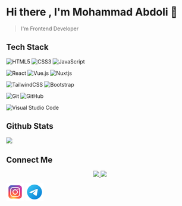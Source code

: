 <h1>Hi there , I'm Mohammad Abdoli 👋</h1>

>I'm Frontend Developer

<h2>Tech Stack</h2>

![HTML5](https://img.shields.io/badge/html5-%23E34F26.svg?style=for-the-badge&logo=html5&logoColor=white) ![CSS3](https://img.shields.io/badge/css3-%231572B6.svg?style=for-the-badge&logo=css3&logoColor=white) ![JavaScript](https://img.shields.io/badge/javascript-%23323330.svg?style=for-the-badge&logo=javascript&logoColor=%23F7DF1E)

![React](https://img.shields.io/badge/react-%2320232a.svg?style=for-the-badge&logo=react&logoColor=%2361DAFB) ![Vue.js](https://img.shields.io/badge/vuejs-%2335495e.svg?style=for-the-badge&logo=vuedotjs&logoColor=%234FC08D) ![Nuxtjs](https://img.shields.io/badge/Nuxt-002E3B?style=for-the-badge&logo=nuxtdotjs&logoColor=#00DC82) 

![TailwindCSS](https://img.shields.io/badge/tailwindcss-%2338B2AC.svg?style=for-the-badge&logo=tailwind-css&logoColor=white) ![Bootstrap](https://img.shields.io/badge/bootstrap-%238511FA.svg?style=for-the-badge&logo=bootstrap&logoColor=white)

![Git](https://img.shields.io/badge/git-%23F05033.svg?style=for-the-badge&logo=git&logoColor=white) ![GitHub](https://img.shields.io/badge/github-%23121011.svg?style=for-the-badge&logo=github&logoColor=white)

![Visual Studio Code](https://img.shields.io/badge/Visual%20Studio%20Code-0078d7.svg?style=for-the-badge&logo=visual-studio-code&logoColor=white)


<h2>Github Stats</h2>
<img src="https://github-readme-stats.vercel.app/api?username=Mohammadabdolii&show_icons=true&theme=radical" />

<h2>Connect Me</h2>

<p align="center">
  <a href="https://instagram.com/abdoli0101">
    <img src="https://img.shields.io/badge/Instagramt-@Abdoli0101-red?style=flat&logo=instagram"/>
  </a>
  <a href="https://t.me/Abdoli01">
    <img src="https://img.shields.io/badge/Instagramt-@Abdoli01-blue?style=flat&logo=telegram"/>
  </a>
</p>

<a href="https://instagram.com/abdoli0101"><img src="https://github.com/Mohammadabdolii/Mohammadabdolii/blob/main/icons8-instagram-48.png?raw=true" /></a>
<a href="https://t.me/Abdoli01"><img src="https://github.com/Mohammadabdolii/Mohammadabdolii/blob/main/icons8-telegram-48.png?raw=true" /></a>

